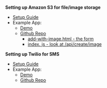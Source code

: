 **Setting up Amazon S3 for file/image storage**
* [Setup Guide](https://github.com/sslover/designing-for-data-personalization/blob/master/week10/AmazonS3-expressjs-setup-guide.md)
* Example App:
	* [Demo](https://itp-directory.herokuapp.com/add-person-with-image)
	* [Github Repo](https://github.com/sslover/class-example-itp-directory)
		* [add-with-image.html - the form](https://github.com/sslover/class-example-itp-directory/blob/master/views/add-with-image.html)
		* [index. js - look at /api/create/image](https://github.com/sslover/class-example-itp-directory/blob/master/routes/index.js)

**Setting up Twilio for SMS**
* [Setup Guide](https://github.com/sslover/designing-for-data-personalization/blob/master/week10/Twilio-SMS-setup.md)
* Example App:
	* [Demo](https://twilio-sms-example.herokuapp.com/)
	* [Github Repo](https://github.com/sslover/node-express-twilio-sms)

